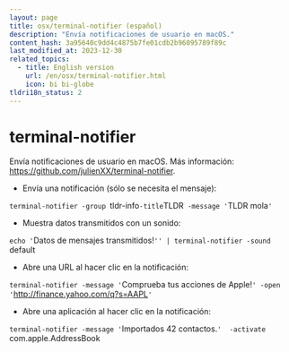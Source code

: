 ```yaml
---
layout: page
title: osx/terminal-notifier (español)
description: "Envía notificaciones de usuario en macOS."
content_hash: 3a95640c9dd4c4875b7fe01cdb2b96095789f89c
last_modified_at: 2023-12-30
related_topics:
  - title: English version
    url: /en/osx/terminal-notifier.html
    icon: bi bi-globe
tldri18n_status: 2
---
```

# terminal-notifier

Envía notificaciones de usuario en macOS.
Más información: <https://github.com/julienXX/terminal-notifier>.

- Envía una notificación (sólo se necesita el mensaje):

`terminal-notifier -group `<span class="tldr-var badge badge-pill bg-dark-lm bg-white-dm text-white-lm text-dark-dm font-weight-bold">tldr-info</span>` -title `<span class="tldr-var badge badge-pill bg-dark-lm bg-white-dm text-white-lm text-dark-dm font-weight-bold">TLDR</span>` -message '`<span class="tldr-var badge badge-pill bg-dark-lm bg-white-dm text-white-lm text-dark-dm font-weight-bold">TLDR mola</span>`'`

- Muestra datos transmitidos con un sonido:

`echo '`<span class="tldr-var badge badge-pill bg-dark-lm bg-white-dm text-white-lm text-dark-dm font-weight-bold">Datos de mensajes transmitidos!</span>`'' | terminal-notifier -sound `<span class="tldr-var badge badge-pill bg-dark-lm bg-white-dm text-white-lm text-dark-dm font-weight-bold">default</span>

- Abre una URL al hacer clic en la notificación:

`terminal-notifier -message '`<span class="tldr-var badge badge-pill bg-dark-lm bg-white-dm text-white-lm text-dark-dm font-weight-bold">Comprueba tus acciones de Apple!</span>`' -open '`<span class="tldr-var badge badge-pill bg-dark-lm bg-white-dm text-white-lm text-dark-dm font-weight-bold">http://finance.yahoo.com/q?s=AAPL</span>`'`

- Abre una aplicación al hacer clic en la notificación:

`terminal-notifier -message '`<span class="tldr-var badge badge-pill bg-dark-lm bg-white-dm text-white-lm text-dark-dm font-weight-bold">Importados 42 contactos.</span>`'  -activate `<span class="tldr-var badge badge-pill bg-dark-lm bg-white-dm text-white-lm text-dark-dm font-weight-bold">com.apple.AddressBook</span>
